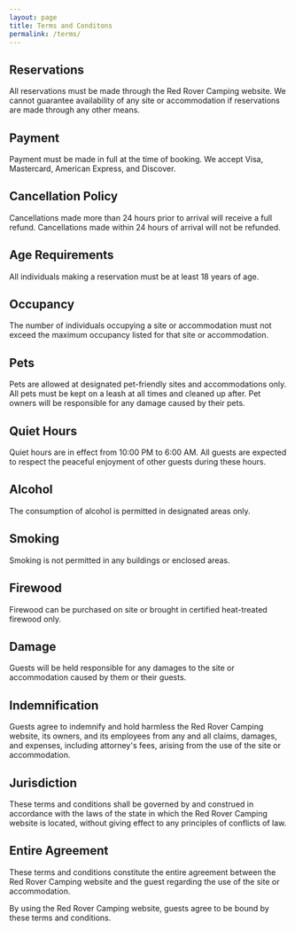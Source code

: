 ```yaml
---
layout: page
title: Terms and Conditons
permalink: /terms/
---
```


## Reservations
All reservations must be made through the Red Rover Camping website. We cannot guarantee availability of any site or accommodation if reservations are made through any other means.

## Payment
Payment must be made in full at the time of booking. We accept Visa, Mastercard, American Express, and Discover.

## Cancellation Policy
Cancellations made more than 24 hours prior to arrival will receive a full refund. Cancellations made within 24 hours of arrival will not be refunded.

## Age Requirements
All individuals making a reservation must be at least 18 years of age.

## Occupancy
The number of individuals occupying a site or accommodation must not exceed the maximum occupancy listed for that site or accommodation.

## Pets
Pets are allowed at designated pet-friendly sites and accommodations only. All pets must be kept on a leash at all times and cleaned up after. Pet owners will be responsible for any damage caused by their pets.

## Quiet Hours
Quiet hours are in effect from 10:00 PM to 6:00 AM. All guests are expected to respect the peaceful enjoyment of other guests during these hours.

## Alcohol
The consumption of alcohol is permitted in designated areas only.

## Smoking
Smoking is not permitted in any buildings or enclosed areas.

## Firewood
Firewood can be purchased on site or brought in certified heat-treated firewood only.

## Damage
Guests will be held responsible for any damages to the site or accommodation caused by them or their guests.

## Indemnification
Guests agree to indemnify and hold harmless the Red Rover Camping website, its owners, and its employees from any and all claims, damages, and expenses, including attorney's fees, arising from the use of the site or accommodation.

## Jurisdiction
These terms and conditions shall be governed by and construed in accordance with the laws of the state in which the Red Rover Camping website is located, without giving effect to any principles of conflicts of law.

## Entire Agreement
These terms and conditions constitute the entire agreement between the Red Rover Camping website and the guest regarding the use of the site or accommodation.

By using the Red Rover Camping website, guests agree to be bound by these terms and conditions.

